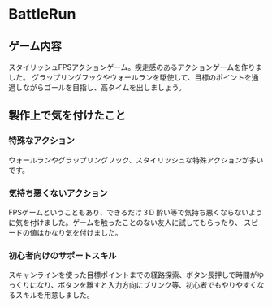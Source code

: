 # BattleRun

## ゲーム内容

スタイリッシュFPSアクションゲーム。疾走感のあるアクションゲームを作りました。
グラップリングフックやウォールランを駆使して、目標のポイントを通過しながらゴールを目指し、高タイムを出しましょう。

## 製作上で気を付けたこと

### 特殊なアクション
ウォールランやグラップリングフック、スタイリッシュな特殊アクションが多いです。

### 気持ち悪くないアクション
FPSゲームということもあり、できるだけ３D 酔い等で気持ち悪くならないように気を付けました。ゲームを触ったことのない友人に試してもらったり、
スピードの値はかなり気を付けました。

### 初心者向けのサポートスキル
スキャンラインを使った目標ポイントまでの経路探索、ボタン長押しで時間がゆっくりになり、ボタンを離すと入力方向にブリンク等、初心者でもやりやすくなるスキルを用意しました。
